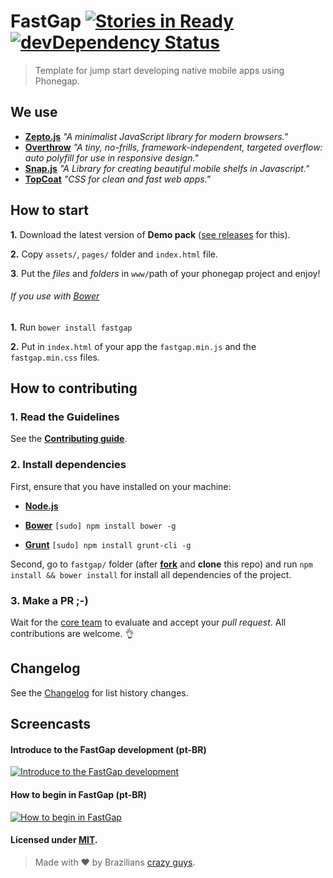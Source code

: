 # FastGap [![Stories in Ready](https://badge.waffle.io/FastGap/fastgap.png?label=ready)](https://waffle.io/FastGap/fastgap) [![devDependency Status](https://david-dm.org/FastGap/fastgap/dev-status.svg?theme=shields.io)](https://david-dm.org/FastGap/fastgap#info=devDependencies)

> Template for jump start developing native mobile apps using Phonegap.

## We use

- [**Zepto.js**](http://zeptojs.com)
  *"A minimalist JavaScript library for modern browsers."*
- [**Overthrow**](http://filamentgroup.github.io/Overthrow/)
  *"A tiny, no-frills, framework-independent, targeted overflow: auto polyfill for use in responsive design."*
- [**Snap.js**](https://github.com/jakiestfu/Snap.js/)
  *"A Library for creating beautiful mobile shelfs in Javascript."*
- [**TopCoat**](http://topcoat.io)
  *"CSS for clean and fast web apps."*

## How to start

**1.** Download the latest version of **Demo pack** ([see releases](https://github.com/FastGap/fastgap/releases/download/0.0.45/FastGap-Demo-0.0.45.zip) for this).

**2.** Copy ```assets/```, ```pages/``` folder and ```index.html``` file.

**3**. Put the *files* and *folders* in ```www/```path of your phonegap project and enjoy!

###### If you use with [Bower](http://bower.io/)

**1.** Run ```bower install fastgap```

**2.** Put in ```index.html``` of your app the ```fastgap.min.js``` and the ```fastgap.min.css``` files.

## How to contributing

### 1. Read the Guidelines

See the [**Contributing guide**](https://github.com/FastGap/fastgap/blob/master/CONTRIBUTING.md).

### 2. Install dependencies

First, ensure that you have installed on your machine:

- [**Node.js**](href='http://nodejs.org/')

- [**Bower**](href='http://bower.io') ```[sudo] npm install bower -g```

- [**Grunt**](href='http://gruntjs.com') ```[sudo] npm install grunt-cli -g```

Second, go to ```fastgap/``` folder (after [**fork**](https://github.com/FastGap/fastgap/fork) and **clone** this repo) and run ```npm install && bower install```  for install all dependencies of the project.

### 3. Make a PR ;-)
Wait for the [core team](https://github.com/orgs/FastGap/members) to evaluate and accept your *pull request*. All contributions are welcome. :ok_hand:

## Changelog
See the [Changelog](https://github.com/FastGap/fastgap/blob/master/CHANGELOG.md) for list history changes.

## Screencasts

#### Introduce to the FastGap development (pt-BR)
[![Introduce to the FastGap development](http://img.youtube.com/vi/qWncqneN5HQ/0.jpg)](http://www.youtube.com/watch?v=qWncqneN5HQ)

#### How to begin in FastGap (pt-BR)

[![How to begin in FastGap](http://img.youtube.com/vi/GZpSuTN3ln0/0.jpg)](http://www.youtube.com/watch?v=GZpSuTN3ln0)


#### Licensed under [MIT](https://github.com/FastGap/fastgap/blob/master/LICENSE).
> Made with ♥ by Brazilians [crazy guys](https://github.com/orgs/FastGap/people).
